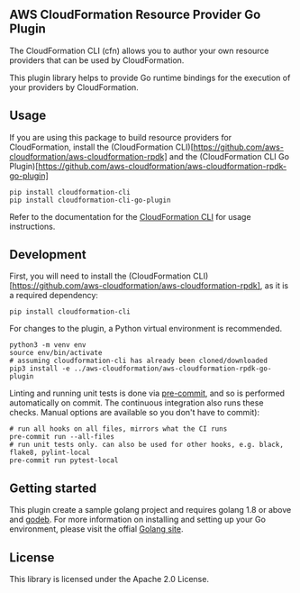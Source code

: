## AWS CloudFormation Resource Provider Go Plugin

The CloudFormation CLI (cfn) allows you to author your own resource providers that can be used by CloudFormation.

This plugin library helps to provide Go runtime bindings for the execution of your providers by CloudFormation.

Usage
-----

If you are using this package to build resource providers for CloudFormation, install the (CloudFormation CLI)[https://github.com/aws-cloudformation/aws-cloudformation-rpdk] and the (CloudFormation CLI Go Plugin)[https://github.com/aws-cloudformation/aws-cloudformation-rpdk-go-plugin]

```
pip install cloudformation-cli
pip install cloudformation-cli-go-plugin
```

Refer to the documentation for the [CloudFormation CLI](https://github.com/aws-cloudformation/aws-cloudformation-rpdk) for usage instructions.

Development
-----------

First, you will need to install the (CloudFormation CLI)[https://github.com/aws-cloudformation/aws-cloudformation-rpdk], as it is a required dependency:

```
pip install cloudformation-cli
```

For changes to the plugin, a Python virtual environment is recommended.

```
python3 -m venv env
source env/bin/activate
# assuming cloudformation-cli has already been cloned/downloaded
pip3 install -e ../aws-cloudformation/aws-cloudformation-rpdk-go-plugin
```

Linting and running unit tests is done via [pre-commit](https://pre-commit.com/), and so is performed automatically on commit. The continuous integration also runs these checks. Manual options are available so you don't have to commit):

```
# run all hooks on all files, mirrors what the CI runs
pre-commit run --all-files
# run unit tests only. can also be used for other hooks, e.g. black, flake8, pylint-local
pre-commit run pytest-local
```

Getting started
---------------

This plugin create a sample golang project and requires golang 1.8 or above and [godeb](https://golang.github.io/dep/docs/introduction.html). For more information on installing and setting up your Go environment, please visit the offial [Golang site](https://golang.org/).


License
-------

This library is licensed under the Apache 2.0 License.
